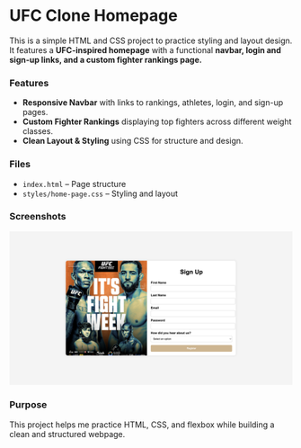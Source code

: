 # UFC Clone Homepage  

This is a simple HTML and CSS project to practice styling and layout design. It features a **UFC-inspired homepage** with a functional **navbar, login and sign-up links, and a custom fighter rankings page.**  

### Features  
- **Responsive Navbar** with links to rankings, athletes, login, and sign-up pages.  
- **Custom Fighter Rankings** displaying top fighters across different weight classes.  
- **Clean Layout & Styling** using CSS for structure and design.  

### Files  
- `index.html` – Page structure  
- `styles/home-page.css` – Styling and layout

### Screenshots
![Screenshot Description](https://github.com/Stevenwu33/UFC-Home-Page/blob/main/ufc%20login.png?raw=true)



### Purpose  
This project helps me practice HTML, CSS, and flexbox while building a clean and structured webpage.
